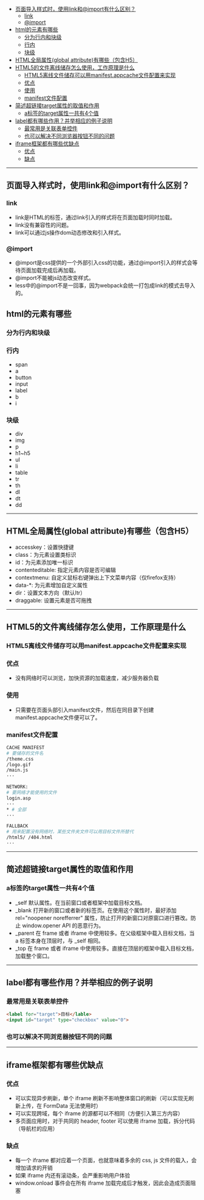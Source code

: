 <!-- TOC -->

- [页面导入样式时，使用link和@import有什么区别？](#页面导入样式时使用link和import有什么区别)
  - [link](#link)
  - [@import](#import)
- [html的元素有哪些](#html的元素有哪些)
  - [分为行内和块级](#分为行内和块级)
  - [行内](#行内)
  - [块级](#块级)
- [HTML全局属性(global attribute)有哪些（包含H5）](#html全局属性global-attribute有哪些包含h5)
- [HTML5的文件离线储存怎么使用，工作原理是什么](#html5的文件离线储存怎么使用工作原理是什么)
  - [HTML5离线文件储存可以用manifest.appcache文件配置来实现](#html5离线文件储存可以用manifestappcache文件配置来实现)
  - [优点](#优点)
  - [使用](#使用)
  - [manifest文件配置](#manifest文件配置)
- [简述超链接target属性的取值和作用](#简述超链接target属性的取值和作用)
  - [a标签的target属性一共有4个值](#a标签的target属性一共有4个值)
- [label都有哪些作用？并举相应的例子说明](#label都有哪些作用并举相应的例子说明)
  - [最常用是关联表单控件](#最常用是关联表单控件)
  - [也可以解决不同浏览器按钮不同的问题](#也可以解决不同浏览器按钮不同的问题)
- [iframe框架都有哪些优缺点](#iframe框架都有哪些优缺点)
  - [优点](#优点-1)
  - [缺点](#缺点)

<!-- /TOC -->
<hr>

## 页面导入样式时，使用link和@import有什么区别？

### link
- link是HTML的标签，通过link引入的样式将在页面加载时同时加载。
- link没有兼容性的问题。
- link可以通过js操作dom动态修改和引入样式。

### @import
- @import是css提供的一个外部引入css的功能，通过@import引入的样式会等待页面加载完成后再加载。
- @import不能被js动态改变样式。
- less中的@import不是一回事，因为webpack会统一打包成link的模式去导入的。

## html的元素有哪些

### 分为行内和块级

### 行内

- span
- a
- button
- input
- label
- b
- i

### 块级

- div
- img
- p
- h1~h5
- ul
- li
- table
- tr
- th
- dl
- dt
- dd
<hr>

## HTML全局属性(global attribute)有哪些（包含H5）

- accesskey：设置快捷键
- class：为元素设置类标识
- id：为元素添加唯一标识
- contenteditable: 指定元素内容是否可编辑
- contextmenu: 自定义鼠标右键弹出上下文菜单内容（仅firefox支持）
- data-*: 为元素增加自定义属性
- dir：设置文本方向（默认ltr）
- draggable: 设置元素是否可拖拽
<hr>

## HTML5的文件离线储存怎么使用，工作原理是什么

### HTML5离线文件储存可以用manifest.appcache文件配置来实现

### 优点

- 没有网络时可以浏览，加快资源的加载速度，减少服务器负载

### 使用

- 只需要在页面头部引入manifest文件，然后在同目录下创建manifest.appcache文件便可以了。

### manifest文件配置

```bash
CACHE MANIFEST
# 要储存的文件名
/theme.css
/logo.gif
/main.js
···

NETWORK:
# 要网络才能使用的文件
login.asp
···
* # 全部
···

FALLBACK
# 用来配置没有网络时，某些文件夹文件可以用目标文件所替代
/html5/ /404.html
···
```
<hr>

## 简述超链接target属性的取值和作用

### a标签的target属性一共有4个值
- _self 默认属性。在当前窗口或者框架中加载目标文档。
- _blank 打开新的窗口或者新的标签页。在使用这个属性时，最好添加 rel="noopener norefferrer" 属性，防止打开的新窗口对原窗口进行篡改。防止 window.opener API 的恶意行为。
- _parent 在 frame 或者 iframe 中使用较多。在父级框架中载入目标文档，当 a 标签本身在顶层时，与 _self 相同。
- _top 在 frame 或者 iframe 中使用较多。直接在顶层的框架中载入目标文档，加载整个窗口。
<hr>

## label都有哪些作用？并举相应的例子说明
### 最常用是关联表单控件
```html
<label for="target">目标</lable>
<input id="target" type="checkbox" value="0">
```
### 也可以解决不同浏览器按钮不同的问题
<hr>

## iframe框架都有哪些优缺点

### 优点
- 可以实现异步刷新，单个 iframe 刷新不影响整体窗口的刷新（可以实现无刷新上传，在 FormData 无法使用时）
- 可以实现跨域，每个 iframe 的源都可以不相同（方便引入第三方内容）
- 多页面应用时，对于共同的 header, footer 可以使用 iframe 加载，拆分代码（导航栏的应用）
### 缺点
- 每一个 iframe 都对应着一个页面，也就意味着多余的 css, js 文件的载入，会增加请求的开销
- 如果 iframe 内还有滚动条，会严重影响用户体验
- window.onload 事件会在所有 iframe 加载完成后才触发，因此会造成页面阻塞